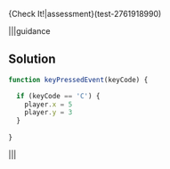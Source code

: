 
{Check It!|assessment}(test-2761918990)

|||guidance
## Solution

```javascript
function keyPressedEvent(keyCode) {

  if (keyCode == 'C') {
    player.x = 5
    player.y = 3
  }
  
}
```
|||
